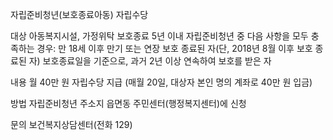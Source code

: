 자립준비청년(보호종료아동) 자립수당

대상
 아동복지시설, 가정위탁 보호종료 5년 이내 자립준비청년 중 다음 사항을 모두 충족하는 경우:
   만 18세 이후 만기 또는 연장 보호 종료된 자(단, 2018년 8월 이후 보호 종료된 자)
   보호종료일을 기준으로, 과거 2년 이상 연속하여 보호를 받은 자

내용
 월 40만 원 자립수당 지급 (매월 20일, 대상자 본인 명의 계좌로 40만 원 입금)

방법
 자립준비청년 주소지 읍면동 주민센터(행정복지센터)에 신청

문의
 보건복지상담센터(전화 129)
